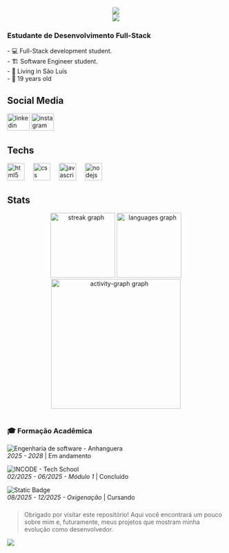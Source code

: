 <h1 align="center">
  <img src="https://readme-typing-svg.herokuapp.com/?font=Righteous&size=35&center=true&vCenter=true&width=500&height=70&duration=3000&pause=550&lines=Graduando+em;+Eu+sou+o+Paulo!;&color=ffffff" />

<div align="center" class="animated-header">
  <img src="https://readme-typing-svg.herokuapp.com/?lines=Engenharia+de+software;Desenvolvedor+web;&font=Fira%20Code&center=true&width=440&height=45&color=00BFFF&vCenter=true&duration=3000&pause=550&size=22" />
</div>

<div class="matrix-animation"></div>

### Estudante de Desenvolvimento Full-Stack

<p align="left">
  - 💻 Full-Stack development student.<br>
  - 🏗 Software Engineer student.<br>
  - 📍 Living in São Luís<br>
  - 🎉 19 years old<br>
</p>

<p></p>

<h2 align="left">Social Media</h2>

<div align="left">
  <img src="https://raw.githubusercontent.com/maurodesouza/profile-readme-generator/master/src/assets/icons/social/linkedin/default.svg" width="52" height="40" alt="linkedin logo"  />
  <img src="https://raw.githubusercontent.com/maurodesouza/profile-readme-generator/master/src/assets/icons/social/instagram/default.svg" width="52" height="40" alt="instagram logo"  />
</div>

<p></p>

<h2 align="left">Techs</h2>
<div align="left">
  <img src="https://cdn.jsdelivr.net/gh/devicons/devicon/icons/html5/html5-original.svg" height="40" alt="html5 logo"  />
  <img width="12" />
  <img src="https://cdn.jsdelivr.net/gh/devicons/devicon/icons/css3/css3-original.svg" height="40" alt="css logo"  />
  <img width="12" />
  <img src="https://cdn.jsdelivr.net/gh/devicons/devicon/icons/javascript/javascript-original.svg" height="40" alt="javascript logo"  />
  <img width="12" />
  <img src="https://cdn.jsdelivr.net/gh/devicons/devicon/icons/nodejs/nodejs-original.svg" height="40" alt="nodejs logo"  />
</div>


</div>

<div></div>

<h2 align="left">Stats</h2>

<div align="center">
  <img src="https://streak-stats.demolab.com?user=souzza-dev&locale=en&mode=daily&theme=dracula&hide_border=false&border_radius=5&order=3" height="150" alt="streak graph"  />
  <img src="https://github-readme-stats.vercel.app/api/top-langs?username=souzza-dev&locale=en&hide_title=false&layout=compact&card_width=320&langs_count=5&theme=dracula&hide_border=false&order=2" height="150" alt="languages graph"  />
  <img src="https://github-readme-activity-graph.vercel.app/graph?username=souzza-dev&radius=16&theme=react&area=true&order=5" height="300" alt="activity-graph graph"  />
</div>
<br>

### 🎓 Formação Acadêmica
![Engenharia de software - Anhanguera](https://img.shields.io/badge/Engenharia%20de%20software-Anhanguera-FF6700?style=for-the-badge) 
<br>*2025 - 2028* | Em andamento

![INCODE - Tech School](https://img.shields.io/badge/INCODE-Tech%20School-228B22?style=for-the-badge)
<br>*02/2025 - 06/2025 - Módulo 1* | Concluído

![Static Badge](https://img.shields.io/badge/incode-tech_school-blue?style=for-the-badge&color=blue)
<br>*08/2025 - 12/2025 - Oxigenação* | Cursando

###

> Obrigado por visitar este repositório! Aqui você encontrará um pouco sobre mim e, futuramente, meus projetos que mostram minha evolução como desenvolvedor.
> 
[![](https://visitcount.itsvg.in/api?id=souzza-dev&icon=0&color=0)](https://visitcount.itsvg.in)


<!-- Proudly created with GPRM ( https://gprm.itsvg.in ) -->
